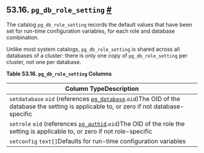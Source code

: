 ## 53.16. `pg_db_role_setting` [#](#CATALOG-PG-DB-ROLE-SETTING)

The catalog `pg_db_role_setting` records the default values that have been set for run-time configuration variables, for each role and database combination.

Unlike most system catalogs, `pg_db_role_setting` is shared across all databases of a cluster: there is only one copy of `pg_db_role_setting` per cluster, not one per database.

**Table 53.16. `pg_db_role_setting` Columns**

| Column TypeDescription                                                                                                                                                                      |
| ------------------------------------------------------------------------------------------------------------------------------------------------------------------------------------------- |
| `setdatabase` `oid` (references [`pg_database`](catalog-pg-database "53.15. pg_database").`oid`)The OID of the database the setting is applicable to, or zero if not database-specific |
| `setrole` `oid` (references [`pg_authid`](catalog-pg-authid "53.8. pg_authid").`oid`)The OID of the role the setting is applicable to, or zero if not role-specific                    |
| `setconfig` `text[]`Defaults for run-time configuration variables                                                                                                                           |